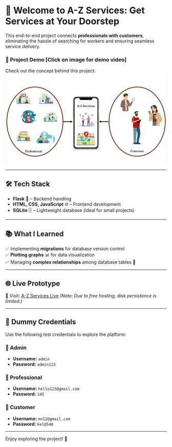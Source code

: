 # 🚀 Welcome to A-Z Services: Get Services at Your Doorstep

This end-to-end project connects **professionals with customers**, eliminating the hassle of searching for workers and ensuring seamless service delivery.

### 🎥 Project Demo [Click on image for demo video]

Check out the concept behind this project:  
[![Click for Demo Video](./Screenshot%202025-03-09%20233242.png)](https://www.youtube.com/watch?v=_-Dck4I2VBY)

---

## 🛠 Tech Stack

- **Flask** 🐍 – Backend handling
- **HTML, CSS, JavaScript** 🌐 – Frontend development
- **SQLite** 🗄 – Lightweight database (ideal for small projects)

---

## 📚 What I Learned

✅ Implementing **migrations** for database version control  
✅ **Plotting graphs** 📊 for data visualization  
✅ Managing **complex relationships** among database tables 🔄  

---

## 🌐 Live Prototype

🔗 Visit: [A-Z Services Live](https://household-services.onrender.com) *(Note: Due to free hosting, disk persistence is limited.)*

---

## 🔑 Dummy Credentials

Use the following test credentials to explore the platform:

### 🔹 Admin
- **Username:** `admin`
- **Password:** `admin123`

### 🔹 Professional
- **Username:** `hello123@gmail.com`
- **Password:** `145`

### 🔹 Customer
- **Username:** `mn12@gmail.com`
- **Password:** `kel@548`

---

Enjoy exploring the project! 🚀

